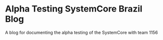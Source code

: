 # Alpha Testing SystemCore Brazil Blog
A blog for documenting the alpha testing of the SystemCore with team 1156 
